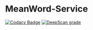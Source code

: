 # MeanWord-Service

[![Codacy Badge](https://api.codacy.com/project/badge/Grade/0507c26928294d7cac2efe12aa9be5e9)](https://app.codacy.com/app/tayyabaziz/MeanWord-Service?utm_source=github.com&utm_medium=referral&utm_content=tayyabaziz/MeanWord-Service&utm_campaign=Badge_Grade_Dashboard)
[![DeepScan grade](https://deepscan.io/api/teams/4887/projects/6659/branches/57015/badge/grade.svg)](https://deepscan.io/dashboard#view=project&tid=4887&pid=6659&bid=57015)
